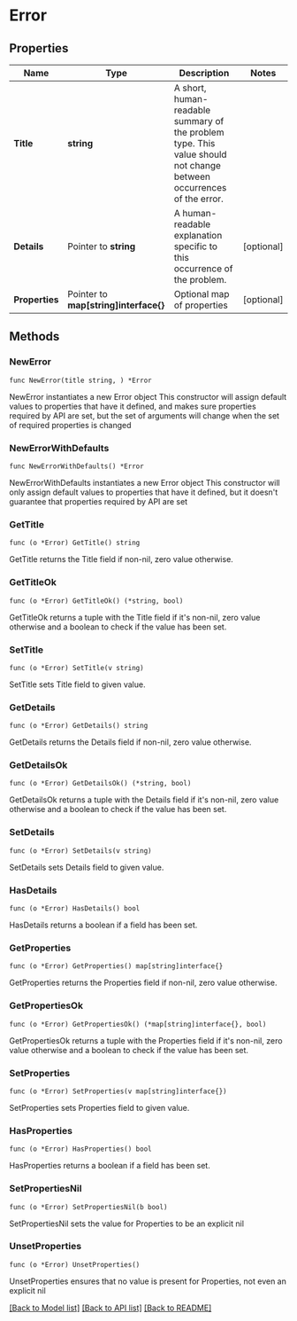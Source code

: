 # Error

## Properties

Name | Type | Description | Notes
------------ | ------------- | ------------- | -------------
**Title** | **string** | A short, human-readable summary of the problem type. This value should not change between occurrences of the error. | 
**Details** | Pointer to **string** | A human-readable explanation specific to this occurrence of the problem. | [optional] 
**Properties** | Pointer to **map[string]interface{}** | Optional map of properties | [optional] 

## Methods

### NewError

`func NewError(title string, ) *Error`

NewError instantiates a new Error object
This constructor will assign default values to properties that have it defined,
and makes sure properties required by API are set, but the set of arguments
will change when the set of required properties is changed

### NewErrorWithDefaults

`func NewErrorWithDefaults() *Error`

NewErrorWithDefaults instantiates a new Error object
This constructor will only assign default values to properties that have it defined,
but it doesn't guarantee that properties required by API are set

### GetTitle

`func (o *Error) GetTitle() string`

GetTitle returns the Title field if non-nil, zero value otherwise.

### GetTitleOk

`func (o *Error) GetTitleOk() (*string, bool)`

GetTitleOk returns a tuple with the Title field if it's non-nil, zero value otherwise
and a boolean to check if the value has been set.

### SetTitle

`func (o *Error) SetTitle(v string)`

SetTitle sets Title field to given value.


### GetDetails

`func (o *Error) GetDetails() string`

GetDetails returns the Details field if non-nil, zero value otherwise.

### GetDetailsOk

`func (o *Error) GetDetailsOk() (*string, bool)`

GetDetailsOk returns a tuple with the Details field if it's non-nil, zero value otherwise
and a boolean to check if the value has been set.

### SetDetails

`func (o *Error) SetDetails(v string)`

SetDetails sets Details field to given value.

### HasDetails

`func (o *Error) HasDetails() bool`

HasDetails returns a boolean if a field has been set.

### GetProperties

`func (o *Error) GetProperties() map[string]interface{}`

GetProperties returns the Properties field if non-nil, zero value otherwise.

### GetPropertiesOk

`func (o *Error) GetPropertiesOk() (*map[string]interface{}, bool)`

GetPropertiesOk returns a tuple with the Properties field if it's non-nil, zero value otherwise
and a boolean to check if the value has been set.

### SetProperties

`func (o *Error) SetProperties(v map[string]interface{})`

SetProperties sets Properties field to given value.

### HasProperties

`func (o *Error) HasProperties() bool`

HasProperties returns a boolean if a field has been set.

### SetPropertiesNil

`func (o *Error) SetPropertiesNil(b bool)`

 SetPropertiesNil sets the value for Properties to be an explicit nil

### UnsetProperties
`func (o *Error) UnsetProperties()`

UnsetProperties ensures that no value is present for Properties, not even an explicit nil

[[Back to Model list]](../README.md#documentation-for-models) [[Back to API list]](../README.md#documentation-for-api-endpoints) [[Back to README]](../README.md)



